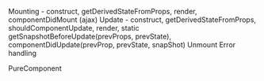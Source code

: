 Mounting - construct, getDerivedStateFromProps, render, componentDidMount (ajax)
Update - construct, getDerivedStateFromProps, shouldComponentUpdate, render, static getSnapshotBeforeUpdate(prevProps, prevState), componentDidUpdate(prevProp, prevState, snapShot)
Unmount
Error handling


PureComponent